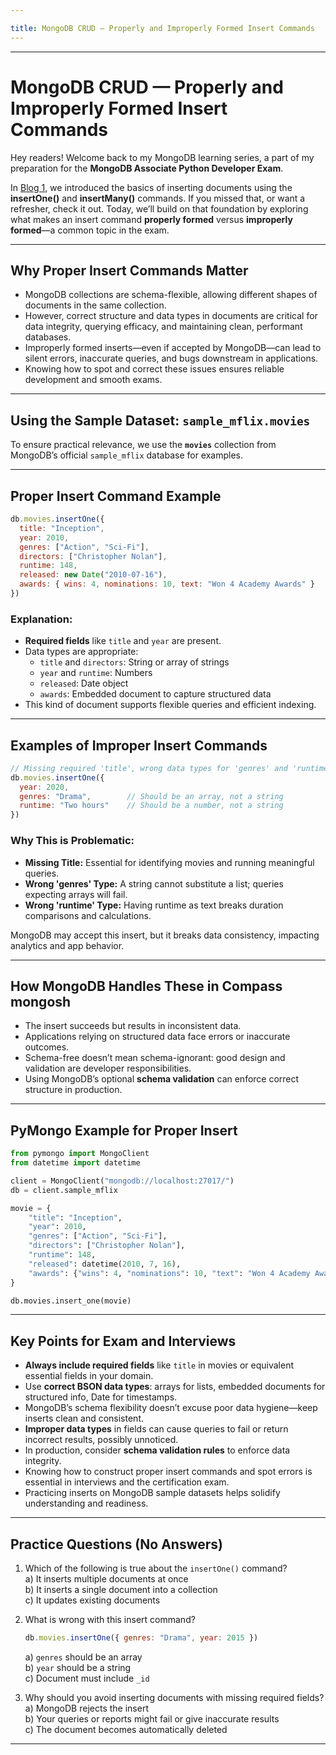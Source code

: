 ```yaml
---

title: MongoDB CRUD — Properly and Improperly Formed Insert Commands
---
```

***

# MongoDB CRUD — Properly and Improperly Formed Insert Commands

Hey readers! Welcome back to my MongoDB learning series, a part of my preparation for the **MongoDB Associate Python Developer Exam**.

In [Blog 1](https://prashanth-ds-ml.github.io/MongoDB-CRUD-blog-1/), we introduced the basics of inserting documents using the **insertOne()** and **insertMany()** commands. If you missed that, or want a refresher, check it out. Today, we’ll build on that foundation by exploring what makes an insert command **properly formed** versus **improperly formed**—a common topic in the exam.

***

## Why Proper Insert Commands Matter

- MongoDB collections are schema-flexible, allowing different shapes of documents in the same collection.
- However, correct structure and data types in documents are critical for data integrity, querying efficacy, and maintaining clean, performant databases.
- Improperly formed inserts—even if accepted by MongoDB—can lead to silent errors, inaccurate queries, and bugs downstream in applications.
- Knowing how to spot and correct these issues ensures reliable development and smooth exams.

***

## Using the Sample Dataset: `sample_mflix.movies`

To ensure practical relevance, we use the **`movies`** collection from MongoDB’s official `sample_mflix` database for examples.

***

## Proper Insert Command Example

```javascript
db.movies.insertOne({
  title: "Inception",
  year: 2010,
  genres: ["Action", "Sci-Fi"],
  directors: ["Christopher Nolan"],
  runtime: 148,
  released: new Date("2010-07-16"),
  awards: { wins: 4, nominations: 10, text: "Won 4 Academy Awards" }
})
```

### Explanation:

- **Required fields** like `title` and `year` are present.
- Data types are appropriate:
  - `title` and `directors`: String or array of strings
  - `year` and `runtime`: Numbers
  - `released`: Date object
  - `awards`: Embedded document to capture structured data
- This kind of document supports flexible queries and efficient indexing.

***

## Examples of Improper Insert Commands

```javascript
// Missing required 'title', wrong data types for 'genres' and 'runtime'
db.movies.insertOne({
  year: 2020,
  genres: "Drama",        // Should be an array, not a string
  runtime: "Two hours"    // Should be a number, not a string
})
```

### Why This is Problematic:

- **Missing Title:** Essential for identifying movies and running meaningful queries.
- **Wrong 'genres' Type:** A string cannot substitute a list; queries expecting arrays will fail.
- **Wrong 'runtime' Type:** Having runtime as text breaks duration comparisons and calculations.

MongoDB may accept this insert, but it breaks data consistency, impacting analytics and app behavior.

***

## How MongoDB Handles These in Compass mongosh

- The insert succeeds but results in inconsistent data.
- Applications relying on structured data face errors or inaccurate outcomes.
- Schema-free doesn’t mean schema-ignorant: good design and validation are developer responsibilities.
- Using MongoDB’s optional **schema validation** can enforce correct structure in production.

***

## PyMongo Example for Proper Insert

```python
from pymongo import MongoClient
from datetime import datetime

client = MongoClient("mongodb://localhost:27017/")
db = client.sample_mflix

movie = {
    "title": "Inception",
    "year": 2010,
    "genres": ["Action", "Sci-Fi"],
    "directors": ["Christopher Nolan"],
    "runtime": 148,
    "released": datetime(2010, 7, 16),
    "awards": {"wins": 4, "nominations": 10, "text": "Won 4 Academy Awards"}
}

db.movies.insert_one(movie)
```

***

## Key Points for Exam and Interviews

- **Always include required fields** like `title` in movies or equivalent essential fields in your domain.
- Use **correct BSON data types**: arrays for lists, embedded documents for structured info, Date for timestamps.
- MongoDB’s schema flexibility doesn’t excuse poor data hygiene—keep inserts clean and consistent.
- **Improper data types** in fields can cause queries to fail or return incorrect results, possibly unnoticed.
- In production, consider **schema validation rules** to enforce data integrity.
- Knowing how to construct proper insert commands and spot errors is essential in interviews and the certification exam.
- Practicing inserts on MongoDB sample datasets helps solidify understanding and readiness.

***

## Practice Questions (No Answers)

1. Which of the following is true about the `insertOne()` command?  
   a) It inserts multiple documents at once  
   b) It inserts a single document into a collection  
   c) It updates existing documents  

2. What is wrong with this insert command?  
   ```javascript
   db.movies.insertOne({ genres: "Drama", year: 2015 })
   ```
   a) `genres` should be an array  
   b) `year` should be a string  
   c) Document must include `_id`  

3. Why should you avoid inserting documents with missing required fields?  
   a) MongoDB rejects the insert  
   b) Your queries or reports might fail or give inaccurate results  
   c) The document becomes automatically deleted  

***

